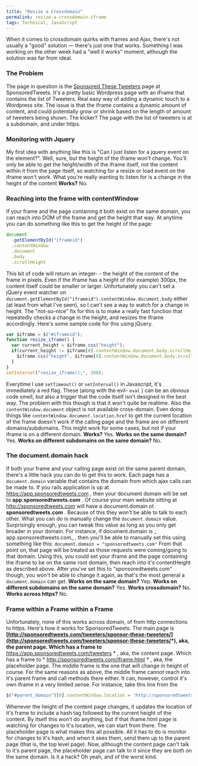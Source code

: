 ```yaml
---
title: "Resize a Crossdomain"
permalink: resize-a-crossdomain-iframe
tags: Technical, JavaScript
---
```


When it comes to crossdomain quirks with frames and Ajax, there's not usually a "good" solution — there's just one that works. Something I was working on the other week had a "well it works" moment, although the solution was far from ideal.

### The Problem

The page in question is the [Sponsored These Tweeters](http://sponsoredtweets.com/tweeters/sponsor-these-tweeters/) page at SponsoredTweets. It's a pretty basic Wordpress page with an iFrame that contains the list of Tweeters. Real easy way of adding a dynamic touch to a Wordpress site. The issue is that the iframe contains a dynamic amount of content, and could potentially grow or shrink based on the length of amount of tweeters being shown. The kicker? The page with the list of tweeters is at a subdomain, and under https.

### Monitoring with Jquery

My first idea with anything like this is "Can I just listen for a jquery event on the element?". Well, sure, but the height of the iframe won't change. You'll only be able to get the height/width of the iframe itself, not the content within it from the page itself, so watching for a resize or load event on the iframe won't work. What you're really wanting to listen for is a change in the height of the content **Works?** No.

### Reaching into the frame with contentWindow

If your frame and the page containing it both exist on the same domain, you can reach into DOM of the frame and get the height that way. At anytime you can do something like this to get the height of the page:

```javascript
document
  .getElementById("iframeid")
  .contentWindow
  .document
  .body
  .scrollHeight
```

This bit of code will return an integer- - the height of the content of the frame in pixels. Even if the iframe has a height of (for example) 300px, the content itself could be smaller or larger. Unfortunately you can't set a jQuery event watcher on `document.getElementById("iframeid").contentWindow.document.body` either (at least from what I've seen), so I can't see a way to watch for a change in height. The "not-so-nice" fix for this is to make a really fast function that repeatedly checks a change in the height, and resizes the iframe accordingly. Here's some sample code for this using jQuery.

```javascript
var $iframe = $("#iframeid");
function resize_iframe() {
  var current_height = $iframe.css("height");
  if(current_height != $iframe[0].contentWindow.document.body.scrollHeight) {
    $iframe.css("height", $iframe[0].contentWindow.document.body.scrollHeight);
  }
}
setInterval("resize_iframe();", 100);
```

Everytime I use `setTimeout()` or `setInterval()` in Javascript, it's immediately a red flag. These (along with the evil- `eval` ) can be an obvious code smell, but also a trigger that the code itself isn't designed in the best way. The problem with this though is that it won't quite be realtime. Also the `contentWindow.document` object is not available cross-domain. Even doing things like `contentWindow.document.location.href` to get the current location of the frame doesn't work if the calling page and the frame are on different domains/subdomains. This might work for some cases, but not if your iframe is on a different domain. **Works?** Yes. **Works on the same domain?** Yes. **Works on different subdomains on the same domain?** No.

### The document.domain hack

If both your frame and your calling page exist on the same parent domain, there's a little hack you can do to get this to work. Each page has a `document.domain` variable that contains the domain from which ajax calls can be made to. If you rails application is up at <https://app.sponsoredtweets.com> , then your document domain will be set to **app.sponsoredtweets.com** . Of course your main website sitting at <http://sponsoredtweets.com> will have a document.domain ot **sponsoredtweets.com** . Because of this they won't be able to talk to each other. What you can do is manually change the `document.domain` value. Surprisingly enough, you can tweak this value as long as you only get broader in your domain. For instance, if document.domain is \_ app.sponsoredtweets.com\_ , then you'll be able to manually set this using something like this: `document.domain = "sponsoredtweets.com"` From that point on, that page will be treated as those requests were coming/going to that domain. Using this, you could set your iframe and the page containing the iframe to be on the same root domain, then reach into it's contentHeight as described above. After you've set this to "sponsoredtweets.com" though, you won't be able to change it again, as that's the most general a `document.domain` can get. **Works on the same domain?** Yep. **Works on different subdomains on the same domain?** Yes. **Works crossdomain?** No. **Works across https?** No.

### Frame within a Frame within a Frame

Unfortunately, none of this works across domain, of from http connections to https. Here's how it works for SponsoredTweets: The main page is **[http://sponsoredtweets.com/tweeters/sponsor-these-tweeters/](http://sponsoredtweets.com/tweeters/sponsor-these-tweeters/*), aka, the parent page. Which has a frame to** <https://app.sponsoredtweets.com/tweeters> \* , aka, the content page. Which has a frame to \* <http://sponsoredtweets.com/iframe.html> \* , aka, the placeholder page. The middle frame is the one that will change in height of course. For the same reasons as above, the middle frame cannot reach into it's parent frame and call methods there either. It can, however, control it's own iframe in a very limited sense. For instance, take this line from the

```javascript
$("#parent_domain")[0].contentWindow.location = 'http://sponsoredtweets.com/iframe.html#' + height;
```

Whenever the height of the content page changes, it updates the location of it's frame to include a hash tag followed by the current height of the content. By itself this won't do anything, but if that iframe.html page is watching for changes to it's location, we can start from there. The placeholder page is what makes this all possible. All it has to do is monitor for changes to it's hash, and when it sees them, send them up to the parent page (that is, the top level page). Now, although the content page can't talk to it's parent page, the placeholder page can talk to it since they are both on the same domain. Is it a hack? Oh yeah, and of the worst kind.
